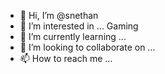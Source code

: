 - 👋 Hi, I’m @snethan
- 👀 I’m interested in ... Gaming
- 🌱 I’m currently learning ...
- 💞️ I’m looking to collaborate on ...
- 📫 How to reach me ...

<!---
snethan/snethan is a ✨ special ✨ repository because its `README.md` (this file) appears on your GitHub profile.
You can click the Preview link to take a look at your changes.
--->
